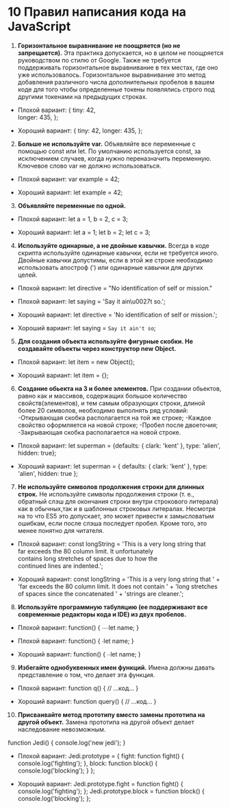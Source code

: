 # 10 Правил написания кода на JavaScript
1.  **Горизонтальное выравнивание не поощряется (но не запрещается).**
Эта практика допускается, но в целом не поощряется руководством по стилю от Google. Также не требуется поддерживать горизонтальное выравнивание в тех местах, где оно уже использовалось.
Горизонтальное выравнивание это метод добавления различного числа дополнительных пробелов в вашем коде для того чтобы определенные токены появлялись строго под другими токенами на предыдущих строках.

* Плохой вариант:
{
  tiny:   42,  
  longer: 435,
};

* Хороший вариант:
{
  tiny: 42,
  longer: 435,
};

2. **Больше не используйте var.**
Объявляйте все переменные с помощью const или let. По умолчанию используется const, за исключением случаев, когда нужно переназначить переменную. Ключевое слово var не должно использоваться.

* Плохой вариант:
var example = 42;

* Хороший вариант:
let example = 42;

3. **Объявляйте переменные по одной.**

* Плохой вариант:
let a = 1, b = 2, c = 3;

* Хороший вариант:
let a = 1;
let b = 2;
let c = 3;

4. **Используйте одинарные, а не двойные кавычки.**
Всегда в коде скрипта используйте одинарные кавычки, если не требуется иного.
Двойные кавычки допустимы, если в этой же строке необходимо использовать апостроф (') или одинарные кавычки для других целей.

* Плохой вариант:
let directive = "No identification of self or mission."

* Плохой вариант:
let saying = 'Say it ain\u0027t so.';

* Хороший вариант:
let directive = 'No identification of self or mission.';

* Хороший вариант:
let saying = `Say it ain't so`;

5. **Для создания объекта используйте фигурные скобки. Не создавайте объекты через конструктор new Object.**

* Плохой вариант:
let item = new Object();

* Хороший вариант:
let item = {};

6. **Создание обьекта на 3 и более элементов.**
При создании обьектов, равно как и массивов, содержащих большое количество свойств(элементов), и тем самым образующих строки, длиной более 20 символов, необходимо выполнять ряд условий:
-Открывающая скобка располагается на той же строке;
-Каждое свойство оформляется на новой строке;
-Пробел после двоеточия;
-Закрывающая скобка располагается на новой строке.

* Плохой вариант:
let superman = {defaults: { clark: 'kent' }, type: 'alien', hidden: true};

* Хороший вариант:
let superman = {
  defaults: { clark: 'kent' },
  type: 'alien',
  hidden: true
};

7. **Не используйте символов продолжения строки для длинных строк.**
Не используйте символы продолжения строки (т. е., обратный слэш для окончания строки внутри строкового литерала) как в обычных,так и в шаблонных строковых литералах. Несмотря на то что ES5 это допускает, это может привести к замысловатым ошибкам, если после слэша последует пробел. Кроме того, это менее понятно для читателя.


* Плохой вариант:
const longString = 'This is a very long string that \
    far exceeds the 80 column limit. It unfortunately \
    contains long stretches of spaces due to how the \
    continued lines are indented.';

* Хороший вариант:
const longString = 'This is a very long string that ' +
    'far exceeds the 80 column limit. It does not contain ' +
    'long stretches of spaces since the concatenated ' +
    'strings are cleaner.';

8. **Используйте программную табуляцию (ее поддерживают все современные редакторы кода и IDE) из двух пробелов.**

* Плохой вариант:
function() {
∙∙∙∙let name;
}

* Плохой вариант:
function() {
∙let name;
}

* Хороший вариант:
function() {
∙∙let name;
}

9. **Избегайте однобуквенных имен функций.**
Имена должны давать представление о том, что делает эта функция.

* Плохой вариант:
function q() {
  // ...код...
}

* Хороший вариант:
function query() {
  // ...код...
}

10. **Присваивайте метод прототипу вместо замены прототипа на другой объект.**
Замена прототипа на другой объект делает наследование невозможным.

function Jedi() {
  console.log('new jedi');
}

* Плохой вариант:
Jedi.prototype = {
  fight: function fight() {
    console.log('fighting');
  },
  block: function block() {
    console.log('blocking');
  }
};

* Хороший вариант:
Jedi.prototype.fight = function fight() {
  console.log('fighting');
};
Jedi.prototype.block = function block() {
  console.log('blocking');
};
